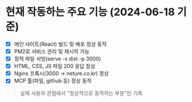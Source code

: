 # 현재 작동하는 주요 기능 (2024-06-18 기준)

- [x] 메인 사이트(React) 빌드 및 배포 정상 동작
- [x] PM2로 서비스 관리 및 재시작 가능
- [x] 정적 파일 서빙(serve -s dist -p 3000)
- [x] HTML, CSS, JS 파일 200 응답 정상
- [x] Nginx 프록시(3000 → neture.co.kr) 정상
- [x] MCP 툴(파일, github 등) 정상 동작

> 실제 사용자 관점에서 "정상적으로 동작하는 부분"만 기록

